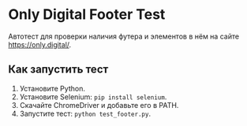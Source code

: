 # Only Digital Footer Test

Автотест для проверки наличия футера и элементов в нём на сайте https://only.digital/.

## Как запустить тест
1. Установите Python.
2. Установите Selenium: `pip install selenium`.
3. Скачайте ChromeDriver и добавьте его в PATH.
4. Запустите тест: `python test_footer.py`.
